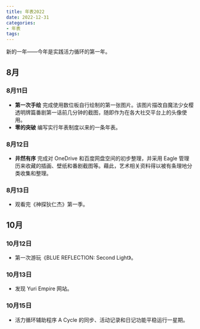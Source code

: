 ```yaml
---
title: 年表2022
date: 2022-12-31
categories:
- 年表
tags:
---
```


新的一年——今年是实践活力循环的第一年。

## 8月

### 8月11日

- **第一次手绘** 完成使用数位板自行绘制的第一张图片。该图片描改自魔法少女樱透明牌篇番剧第一话前几分钟的截图，随即作为在各大社交平台上的头像使用。
- **零的突破** 编写实行年表制度以来的一条年表。

### 8月12日

- **井然有序** 完成对 OneDrive 和百度网盘空间的初步整理，并采用 Eagle 管理历来收藏的插画、壁纸和番剧截图等。藉此，艺术相关资料得以被有条理地分类收集和整理。

### 8月13日

- 观看完《神探狄仁杰》第一季。

## 10月

### 10月12日

- 第一次游玩《BLUE REFLECTION: Second Light》。

### 10月13日

- 发现 Yuri Empire 网站。

### 10月15日

- 活力循环辅助程序 A Cycle 的同步、活动记录和日记功能平稳运行一星期。

